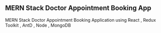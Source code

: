 ## MERN Stack Doctor Appointment Booking App

MERN Stack Doctor Appointment Booking Application using React , Redux Toolkit , AntD , Node , MongoDB 
